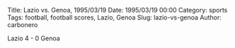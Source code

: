 Title: Lazio vs. Genoa, 1995/03/19
Date: 1995/03/19 00:00
Category: sports
Tags: football, football scores, Lazio, Genoa
Slug: lazio-vs-genoa
Author: carbonero


Lazio 4 - 0 Genoa
